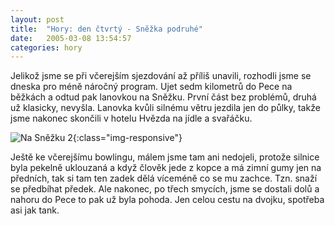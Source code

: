 ```yaml
---
layout: post
title:  "Hory: den čtvrtý - Sněžka podruhé"
date:   2005-03-08 13:54:57
categories: hory
---
```


Jelikož jsme se při včerejším sjezdování až příliš unavili, rozhodli jsme se dneska pro méně náročný program. Ujet sedm kilometrů do Pece na běžkách a odtud pak lanovkou na Sněžku. První část bez problémů, druhá už klasicky, nevyšla. Lanovka kvůli silnému větru jezdila jen do půlky, takže jsme nakonec skončili v hotelu Hvězda na jídle a svařáčku.

![Na Sněžku 2](https://lh3.googleusercontent.com/OGLVAwJWFc9zzzRg2Z4PnurtpzqRrYtZzeNXVexgXyF3j4WZK23M1k8aLS40GppXNd6PBmgEc-J3i43Y0eQb7VZgUMIZndJhlCcf4UfBSwFtJyHGhsU70VY1ozh1KfTd4THtzzp0NygdfRbzgAWcDTC_IcGtIr_pP6_6ulFDACIK46nczWf-gWqgkIwaRr-x8n_tyfI1yI4mEgezbB6xJcevJ3d0zzQ1qWHqAVcrmHHOxTgkSG7Di-N3asqxGZNMIXxTId22ROW0vg_tfCdsr6OIj0xSP9OVGiDl97oL46GINJ1l33fPfSiSNSjKBIuCUttxMHsMMu-nY2iW2JMAUlwZlRxoIMQX2902aQl4E59RRXOKRrmMfh6767tIy7bsXYQWf93LrNJ2-V3g3DEFC30LEV5ZukECrleempVWBD37pRSUeItYEno0A6moxKpCwjZeWKPSWPe2Pam_KebdBebpM4LMEjmyFlSaBKD_z-HRSdWt957Wp0pwXbD1aPRGG3Zqg34iArwsccQFWZHH-T9H-tV5qfaXXB6I9Fiq1ghcgDbGSwD3SnApo-cMuTDqH3EsuguYEywzsgUycFXOdp4sP1tEG5ebG4_rPzKoUG1JibsEJzfE=w375-h240-no){:class="img-responsive"}

Ještě ke včerejšímu bowlingu, málem jsme tam ani nedojeli, protože silnice byla pekelně uklouzaná a když člověk jede z kopce a má zimní gumy jen na předních, tak si tam ten zadek dělá víceméně co se mu zachce. Tzn. snaží se předbíhat předek. Ale nakonec, po třech smycích, jsme se dostali dolů a nahoru do Pece to pak už byla pohoda. Jen celou cestu na dvojku, spotřeba asi jak tank.